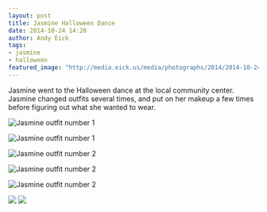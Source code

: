 ```yaml
---
layout: post
title: Jasmine Halloween Dance
date: 2014-10-24 14:20
author: Andy Eick
tags: 
- jasmine
- halloween
featured_image: "http://media.eick.us/media/photographs/2014/2014-10-24/halloween-dance-2014-10-24-16-55-25.jpg"
---
```

Jasmine went to the Halloween dance at the local community center. Jasmine changed outfits several times, and put on her makeup a few times before figuring out what she wanted to wear.

![Jasmine outfit number 1](http://media.eick.us/media/photographs/2014/2014-10-24/halloween-dance-2014-10-24-16-54-50.jpg)

![Jasmine outfit number 1](http://media.eick.us/media/photographs/2014/2014-10-24/halloween-dance-2014-10-24-16-55-25.jpg)

![Jasmine outfit number 2](http://media.eick.us/media/photographs/2014/2014-10-24/halloween-dance-2014-10-24-17-47-31.jpg)

![Jasmine outfit number 2](http://media.eick.us/media/photographs/2014/2014-10-24/halloween-dance-2014-10-24-17-47-56.jpg)

![Jasmine outfit number 2](http://media.eick.us/media/photographs/2014/2014-10-24/halloween-dance-2014-10-24-17-47-561.jpg)

![](http://media.eick.us/media/photographs/2014/2014-10-24/halloween-dance-2014-10-24-18-36-54.jpg)
![](http://media.eick.us/media/photographs/2014/2014-10-24/halloween-dance-2014-10-24-18-44-48.jpg)
